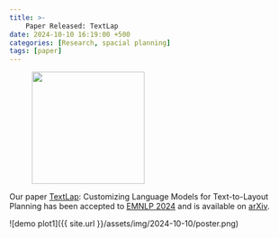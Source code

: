```yaml
---
title: >-
    Paper Released: TextLap
date: 2024-10-10 16:19:00 +500
categories: [Research, spacial planning]
tags: [paper]
---
```


<figure>
    <img src="https://2024.emnlp.org/assets/images/logos/emnlp-2024-logo.png"
        width="200" 
    />
</figure>


Our paper [TextLap](https://github.com/puar-playground/TextLap): Customizing Language Models for Text-to-Layout Planning has been accepted to [EMNLP 2024](https://2024.emnlp.org) and is available on [arXiv](https://arxiv.org/abs/2410.12844). <br />

![demo plot1]({{ site.url }}/assets/img/2024-10-10/poster.png)




